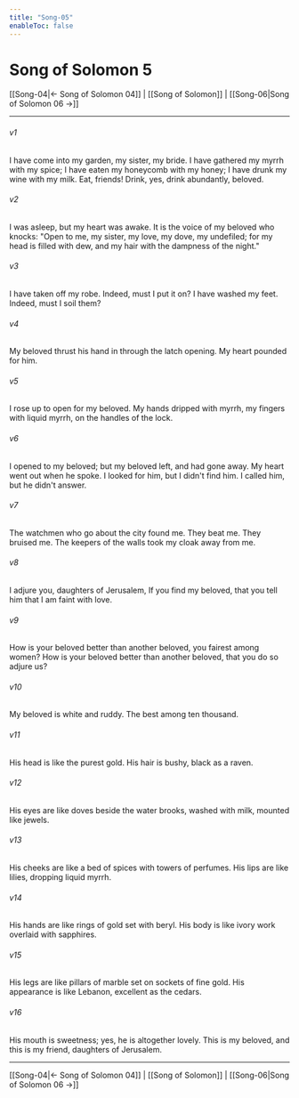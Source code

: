 ```yaml
---
title: "Song-05"
enableToc: false
---
```

# Song of Solomon 5

[[Song-04|← Song of Solomon 04]] | [[Song of Solomon]] | [[Song-06|Song of Solomon 06 →]]
***



###### v1 
I have come into my garden, my sister, my bride. I have gathered my myrrh with my spice; I have eaten my honeycomb with my honey; I have drunk my wine with my milk. Eat, friends! Drink, yes, drink abundantly, beloved. 

###### v2 
I was asleep, but my heart was awake. It is the voice of my beloved who knocks: "Open to me, my sister, my love, my dove, my undefiled; for my head is filled with dew, and my hair with the dampness of the night." 

###### v3 
I have taken off my robe. Indeed, must I put it on? I have washed my feet. Indeed, must I soil them? 

###### v4 
My beloved thrust his hand in through the latch opening. My heart pounded for him. 

###### v5 
I rose up to open for my beloved. My hands dripped with myrrh, my fingers with liquid myrrh, on the handles of the lock. 

###### v6 
I opened to my beloved; but my beloved left, and had gone away. My heart went out when he spoke. I looked for him, but I didn't find him. I called him, but he didn't answer. 

###### v7 
The watchmen who go about the city found me. They beat me. They bruised me. The keepers of the walls took my cloak away from me. 

###### v8 
I adjure you, daughters of Jerusalem, If you find my beloved, that you tell him that I am faint with love. 

###### v9 
How is your beloved better than another beloved, you fairest among women? How is your beloved better than another beloved, that you do so adjure us? 

###### v10 
My beloved is white and ruddy. The best among ten thousand. 

###### v11 
His head is like the purest gold. His hair is bushy, black as a raven. 

###### v12 
His eyes are like doves beside the water brooks, washed with milk, mounted like jewels. 

###### v13 
His cheeks are like a bed of spices with towers of perfumes. His lips are like lilies, dropping liquid myrrh. 

###### v14 
His hands are like rings of gold set with beryl. His body is like ivory work overlaid with sapphires. 

###### v15 
His legs are like pillars of marble set on sockets of fine gold. His appearance is like Lebanon, excellent as the cedars. 

###### v16 
His mouth is sweetness; yes, he is altogether lovely. This is my beloved, and this is my friend, daughters of Jerusalem.

***
[[Song-04|← Song of Solomon 04]] | [[Song of Solomon]] | [[Song-06|Song of Solomon 06 →]]
